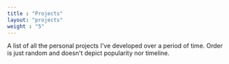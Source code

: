 ```yaml
---
title : "Projects"
layout: "projects"
weight : "5"
---
```


A list of all the personal projects I've developed over a period of time. 
Order is just random and doesn't depict popularity nor timeline.
